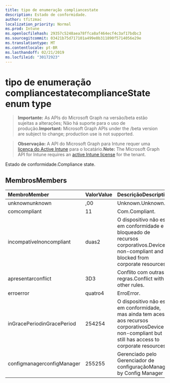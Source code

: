 ```yaml
---
title: tipo de enumeração compliancestate
description: Estado de conformidade.
author: tfitzmac
localization_priority: Normal
ms.prod: Intune
ms.openlocfilehash: 29357c5248aea78ffca8af464ecf4c3af17bdbc3
ms.sourcegitcommit: 03421b75d717101a499e0b311890f5714056e29e
ms.translationtype: MT
ms.contentlocale: pt-BR
ms.lasthandoff: 02/21/2019
ms.locfileid: "30172923"
---
```

# <a name="compliancestate-enum-type"></a><span data-ttu-id="edfb0-103">tipo de enumeração compliancestate</span><span class="sxs-lookup"><span data-stu-id="edfb0-103">complianceState enum type</span></span>

> <span data-ttu-id="edfb0-104">**Importante:** As APIs do Microsoft Graph na versão/beta estão sujeitas a alterações; Não há suporte para o uso de produção.</span><span class="sxs-lookup"><span data-stu-id="edfb0-104">**Important:** Microsoft Graph APIs under the /beta version are subject to change; production use is not supported.</span></span>

> <span data-ttu-id="edfb0-105">**Observação:** A API do Microsoft Graph para Intune requer uma [licença do Active Intune](https://go.microsoft.com/fwlink/?linkid=839381) para o locatário.</span><span class="sxs-lookup"><span data-stu-id="edfb0-105">**Note:** The Microsoft Graph API for Intune requires an [active Intune license](https://go.microsoft.com/fwlink/?linkid=839381) for the tenant.</span></span>

<span data-ttu-id="edfb0-106">Estado de conformidade.</span><span class="sxs-lookup"><span data-stu-id="edfb0-106">Compliance state.</span></span>

## <a name="members"></a><span data-ttu-id="edfb0-107">Membros</span><span class="sxs-lookup"><span data-stu-id="edfb0-107">Members</span></span>
|<span data-ttu-id="edfb0-108">Membro</span><span class="sxs-lookup"><span data-stu-id="edfb0-108">Member</span></span>|<span data-ttu-id="edfb0-109">Valor</span><span class="sxs-lookup"><span data-stu-id="edfb0-109">Value</span></span>|<span data-ttu-id="edfb0-110">Descrição</span><span class="sxs-lookup"><span data-stu-id="edfb0-110">Description</span></span>|
|:---|:---|:---|
|<span data-ttu-id="edfb0-111">unknown</span><span class="sxs-lookup"><span data-stu-id="edfb0-111">unknown</span></span>|<span data-ttu-id="edfb0-112">,0</span><span class="sxs-lookup"><span data-stu-id="edfb0-112">0</span></span>|<span data-ttu-id="edfb0-113">Unknown.</span><span class="sxs-lookup"><span data-stu-id="edfb0-113">Unknown.</span></span>|
|<span data-ttu-id="edfb0-114">com</span><span class="sxs-lookup"><span data-stu-id="edfb0-114">compliant</span></span>|<span data-ttu-id="edfb0-115">1</span><span class="sxs-lookup"><span data-stu-id="edfb0-115">1</span></span>|<span data-ttu-id="edfb0-116">Com.</span><span class="sxs-lookup"><span data-stu-id="edfb0-116">Compliant.</span></span>|
|<span data-ttu-id="edfb0-117">incompatível</span><span class="sxs-lookup"><span data-stu-id="edfb0-117">noncompliant</span></span>|<span data-ttu-id="edfb0-118">duas</span><span class="sxs-lookup"><span data-stu-id="edfb0-118">2</span></span>|<span data-ttu-id="edfb0-119">O dispositivo não está em conformidade e é bloqueado de recursos corporativos.</span><span class="sxs-lookup"><span data-stu-id="edfb0-119">Device is non-compliant and is blocked from corporate resources.</span></span>|
|<span data-ttu-id="edfb0-120">apresentar</span><span class="sxs-lookup"><span data-stu-id="edfb0-120">conflict</span></span>|<span data-ttu-id="edfb0-121">3D</span><span class="sxs-lookup"><span data-stu-id="edfb0-121">3</span></span>|<span data-ttu-id="edfb0-122">Conflito com outras regras.</span><span class="sxs-lookup"><span data-stu-id="edfb0-122">Conflict with other rules.</span></span>|
|<span data-ttu-id="edfb0-123">erro</span><span class="sxs-lookup"><span data-stu-id="edfb0-123">error</span></span>|<span data-ttu-id="edfb0-124">quatro</span><span class="sxs-lookup"><span data-stu-id="edfb0-124">4</span></span>|<span data-ttu-id="edfb0-125">Erro</span><span class="sxs-lookup"><span data-stu-id="edfb0-125">Error.</span></span>|
|<span data-ttu-id="edfb0-126">inGracePeriod</span><span class="sxs-lookup"><span data-stu-id="edfb0-126">inGracePeriod</span></span>|<span data-ttu-id="edfb0-127">254</span><span class="sxs-lookup"><span data-stu-id="edfb0-127">254</span></span>|<span data-ttu-id="edfb0-128">O dispositivo não está em conformidade, mas ainda tem acesso aos recursos corporativos</span><span class="sxs-lookup"><span data-stu-id="edfb0-128">Device is non-compliant but still has access to corporate resources</span></span>|
|<span data-ttu-id="edfb0-129">configmanager</span><span class="sxs-lookup"><span data-stu-id="edfb0-129">configManager</span></span>|<span data-ttu-id="edfb0-130">255</span><span class="sxs-lookup"><span data-stu-id="edfb0-130">255</span></span>|<span data-ttu-id="edfb0-131">Gerenciado pelo Gerenciador de configuração</span><span class="sxs-lookup"><span data-stu-id="edfb0-131">Managed by Config Manager</span></span>|




